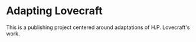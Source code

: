 # Adapting Lovecraft

This is a publishing project centered around adaptations of H.P. Lovecraft's work.
